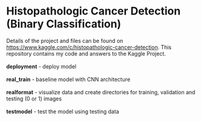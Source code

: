 # Histopathologic Cancer Detection (Binary Classification)

Details of the project and files can be found on https://www.kaggle.com/c/histopathologic-cancer-detection. This repository contains my code and answers to the Kaggle Project. <br/> <br/> **deployment** - deploy model <br/> <br/> **real_train** - baseline model with CNN architecture <br/> <br/> **realformat** - visualize data and create directories for training, validation and testing (0 or 1) images <br/> <br/> **testmodel** - test the model using testing data
